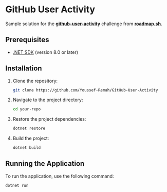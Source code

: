 # GitHub User Activity

Sample solution for the **[github-user-activity](https://roadmap.sh/projects/github-user-activity)** challenge from **[roadmap.sh](https://roadmap.sh/)**.

## Prerequisites

- [.NET SDK](https://dotnet.microsoft.com/download) (version 8.0 or later)

## Installation

1. Clone the repository:

   ```bash
   git clone https://github.com/Youssef-Remah/GitHub-User-Activity
   ```
2. Navigate to the project directory:

    ```bash
    cd your-repo
    ```
3. Restore the project dependencies:

    ```bash
    dotnet restore
    ```
4. Build the project:

    ```bash
    dotnet build
    ```
## Running the Application

To run the application, use the following command:

```bash
dotnet run
```
